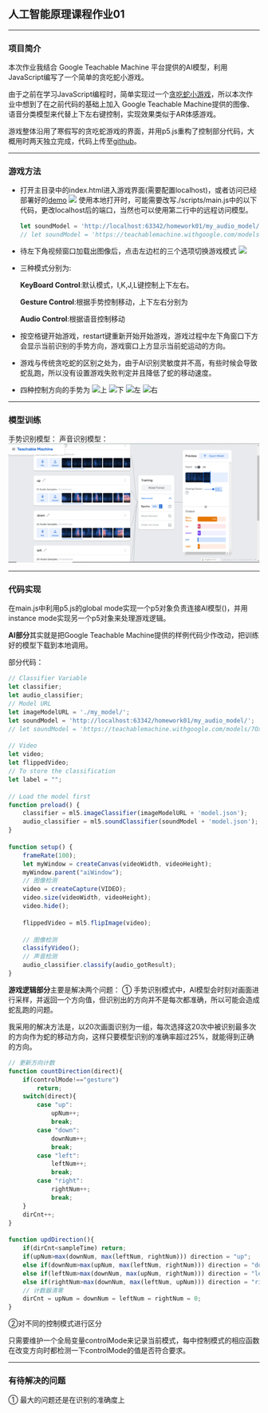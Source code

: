 ## 人工智能原理课程作业01
---
### 项目简介
本次作业我结合 Google Teachable Machine 平台提供的AI模型，利用JavaScript编写了一个简单的贪吃蛇小游戏。

由于之前在学习JavaScript编程时，简单实现过一个[贪吃蛇小游戏](https://github.com/DinoMax00/JS-Snake/tree/master/snake-practice)，所以本次作业中想到了在之前代码的基础上加入 Google Teachable Machine提供的图像、语音分类模型来代替上下左右键控制，实现效果类似于AR体感游戏。

游戏整体沿用了寒假写的贪吃蛇游戏的界面，并用p5.js重构了控制部分代码，大概用时两天独立完成，代码上传至[github](https://github.com/DinoMax00/JS-Snake/tree/master/AI-homework01)。

---
### 游戏方法
* 打开主目录中的index.html进入游戏界面(需要配置localhost)，或者访问已经部署好的[demo](https://dinomax00.github.io/homework01/)
![](/resource/游戏界面.png)
使用本地打开时，可能需要改写./scripts/main.js中的以下代码，更改localhost后的端口，当然也可以使用第二行中的远程访问模型。
    ```javascript
    let soundModel = 'http://localhost:63342/homework01/my_audio_model/';
    // let soundModel = 'https://teachablemachine.withgoogle.com/models/7OxN2ehlO/';
    ```

* 待左下角视频窗口加载出图像后，点击左边栏的三个选项切换游戏模式
![](/resource/模式选择.PNG)

* 三种模式分别为:

    **KeyBoard Control**:默认模式，I,K,J,L键控制上下左右。

    **Gesture Control**:根据手势控制移动，上下左右分别为

    **Audio Control**:根据语音控制移动

* 按空格键开始游戏，restart键重新开始开始游戏，游戏过程中左下角窗口下方会显示当前识别的手势方向，游戏窗口上方显示当前蛇运动的方向。

* 游戏与传统贪吃蛇的区别之处为，由于AI识别灵敏度并不高，有些时候会导致蛇乱跑，所以没有设置游戏失败判定并且降低了蛇的移动速度。
  
* 四种控制方向的手势为
  ![上](/resource/上.png)
  ![下](/resource/下.png)
  ![左](/resource/左.png)
  ![右](/resource/右.png)

---
### 模型训练

手势识别模型：
声音识别模型：
![](resource/音频训练.PNG)

---
### 代码实现

在main.js中利用p5.js的global mode实现一个p5对象负责连接AI模型()，并用instance mode实现另一个p5对象来处理游戏逻辑。

**AI部分**其实就是把Google Teachable Machine提供的样例代码少作改动，把训练好的模型下载到本地调用。

部分代码：
```JavaScript
// Classifier Variable
let classifier;
let audio_classifier;
// Model URL
let imageModelURL = './my_model/';
let soundModel = 'http://localhost:63342/homework01/my_audio_model/';
// let soundModel = 'https://teachablemachine.withgoogle.com/models/7OxN2ehlO/';

// Video
let video;
let flippedVideo;
// To store the classification
let label = "";

// Load the model first
function preload() {
    classifier = ml5.imageClassifier(imageModelURL + 'model.json');
    audio_classifier = ml5.soundClassifier(soundModel + 'model.json');
}

function setup() {
    frameRate(100);
    let myWindow = createCanvas(videoWidth, videoHeight);
    myWindow.parent("aiWindow");
    // 图像检测
    video = createCapture(VIDEO);
    video.size(videoWidth, videoHeight);
    video.hide();

    flippedVideo = ml5.flipImage(video);

    // 图像检测
    classifyVideo();
    // 声音检测
    audio_classifier.classify(audio_gotResult);
}

```
**游戏逻辑部分**主要是解决两个问题：
① 手势识别模式中，AI模型会时刻对画面进行采样，并返回一个方向值，但识别出的方向并不是每次都准确，所以可能会造成蛇乱跑的问题。

我采用的解决方法是，以20次画面识别为一组，每次选择这20次中被识别最多次的方向作为蛇的移动方向，这样只要模型识别的准确率超过25%，就能得到正确的方向。

```JavaScript
// 更新方向计数
function countDirection(direct){
    if(controlMode!=="gesture")
        return;
    switch(direct){
        case "up":
            upNum++;
            break;
        case "down":
            downNum++;
            break;
        case "left":
            leftNum++;
            break;
        case "right":
            rightNum++;
            break;
    }
    dirCnt++;
}

function updDirection(){
    if(dirCnt<sampleTime) return;
    if(upNum>max(downNum, max(leftNum, rightNum))) direction = "up";
    else if(downNum>max(upNum, max(leftNum, rightNum))) direction = "down";
    else if(leftNum>max(downNum, max(upNum, rightNum))) direction = "left";
    else if(rightNum>max(downNum, max(leftNum, upNum))) direction = "right";
    // 计数器清零
    dirCnt = upNum = downNum = leftNum = rightNum = 0;
}
```
②对不同的控制模式进行区分

只需要维护一个全局变量controlMode来记录当前模式，每中控制模式的相应函数在改变方向时都检测一下controlMode的值是否符合要求。

---
### 有待解决的问题

① 最大的问题还是在识别的准确度上